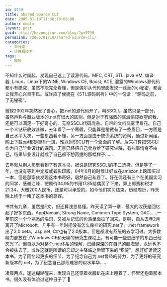 ```yaml
---
id: 9759
title: Shared Source CLI
date: 2005-01-19T11:30:19+00:00
author: omale
layout: post
guid: http://hezongjian.com/blog/?p=9759
permalink: /2005/01/19/shared-source-cli/
categories:
  - 未分类
  - 计算机技术
tags:
  - 微软
---
```

不知什么时候起，发现自己迷上了读源代码。MFC,&nbsp;CRT,&nbsp;STL,&nbsp;java&nbsp;VM,&nbsp;编译器,&nbsp;Linux，Linux下的WINE,&nbsp;Windows&nbsp;CE,&nbsp;Boost,&nbsp;ACE,&nbsp;泄露的Windows源代码都小有研究，虽然不能完全看懂，但是偶尔从代码里面发现一丝丝的小秘密，都会让我开心兴奋不已。或许应了侯捷在《STL源码剖析》中的一句话：&ldquo;源码之前，了无秘密&rdquo;。
	  
微软2002年突然发了善心，把.net的源代码开了，叫SSCLI。虽然只是一部分，虽然声称与商业版本的.net有很大的区别。但是对于有强烈的底层偷窥欲望的我，还是可以满足一下好奇心的。无奈SSCLI代码庞杂。自带的文档又雾里看花。自己一个人钻研收效甚微，去年看了一个寒假，只能算是稍微有了一些眉目，一方面是自己水平太次，一些东西看不懂，另一方面是由于缺少系统的资料，通过新闻组，网上下载ppt都是窥豹一斑，难以对SSCLI有一个全面的了解。后来打算把SSCLI作为自己毕业设计的课题。无奈已经把自己卖身给了研究生院，有些事情身不由己，结果毕业设计就成了自己都不想再提的那幅样子&hellip;&hellip;

去年就从别人那里看到了有这本书，据说是研究SSCLI的不二选择。但是等了一年，也没有等到中文版或者影印版。04年6月的时候让好友在amazon上跨国买过一本，但是那家伙发现这本书奇好，居然自己私吞了。好在偶还有三个在美国实习的同学，感谢江峰，把原价34.95的书用17.85给偶买了下来，算上邮费和税才21.34，大概200人民币，还是可以承受的。如今他们实习结束，历经周折，昨天晚上终于一睹了这本书的尊容。
	  
书共有九章，虽然是E文，但还算浅显易懂。昨天读了第一章，最大的收获是回忆起了好多东西。AppDomain,&nbsp;Strong&nbsp;Name,&nbsp;Common&nbsp;Type&nbsp;System,&nbsp;GAC&hellip;&hellip;一年前这一个个熟悉的名词，又被从记忆的角落里面拉了回来。是啊，自从去年2月离开了Microsoft，几乎有一年时间没有怎么像样的研究.net了。.net&nbsp;framework出了2.0&nbsp;beta，asp.net,&nbsp;C#也有了2.0版本，但是都没有系统的去学习过。大多数精力都放在了Windows&nbsp;CE和无聊的研究生课程上。有可能一些更细节的东西已经忘光了。但自以为对整个.net体系的理解，已经深深的在自己的脑海里，永远也不会被抹去了。或许这就是所谓的忘却之主降临之后留下来的&ldquo;积淀&rdquo;，想好好读读这本书，为了回忆起更多的细节，为了纪念自己为.net曾经的努力，为了更好的研究新版本的.net，为了纪念自己那段难忘的似水年华&hellip;&hellip;
	  
凌晨两点，迷迷糊糊醒来，发现自己还穿着衣服趴在床上睡着了，怀里还抱着那本书。很久没有体验过这种日子了&nbsp;🙂
